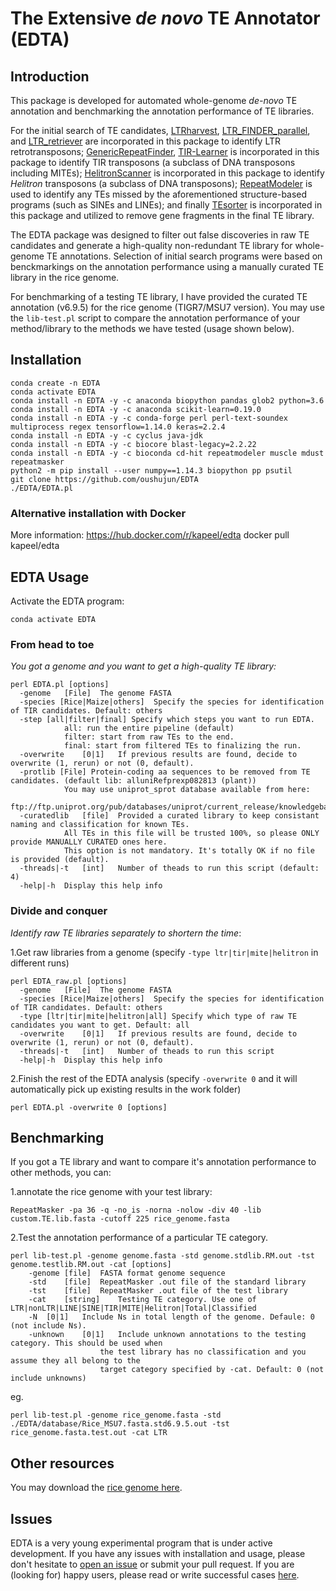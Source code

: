 
# The Extensive *de novo* TE Annotator (EDTA)

## Introduction
This package is developed for automated whole-genome *de-novo* TE annotation and benchmarking the annotation performance of TE libraries.

For the initial search of TE candidates, [LTRharvest](http://genometools.org/), [LTR_FINDER_parallel](https://github.com/oushujun/LTR_FINDER_parallel), and [LTR_retriever](https://github.com/oushujun/LTR_retriever) are incorporated in this package to identify LTR retrotransposons; [GenericRepeatFinder](https://github.com/bioinfolabmu/GenericRepeatFinder), [TIR-Learner](https://github.com/weijiaweijia/TIR-Learner-Rice) is incorporated in this package to identify TIR transposons (a subclass of DNA transposons including MITEs); [HelitronScanner](https://sourceforge.net/projects/helitronscanner/) is incorporated in this package to identify *Helitron* transposons (a subclass of DNA transposons); [RepeatModeler](https://github.com/rmhubley/RepeatModeler) is used to identify any TEs missed by the aforementioned structure-based programs (such as SINEs and LINEs); and finally [TEsorter](https://github.com/zhangrengang/TEsorter) is incorporated in this package and utilized to remove gene fragments in the final TE library.

The EDTA package was designed to filter out false discoveries in raw TE candidates and generate a high-quality non-redundant TE library for whole-genome TE annotations. Selection of initial search programs were based on benckmarkings on the annotation performance using a manually curated TE library in the rice genome.

For benchmarking of a testing TE library, I have provided the curated TE annotation (v6.9.5) for the rice genome (TIGR7/MSU7 version). You may use the `lib-test.pl` script to compare the annotation performance of your method/library to the methods we have tested (usage shown below).

## Installation
    conda create -n EDTA
    conda activate EDTA
    conda install -n EDTA -y -c anaconda biopython pandas glob2 python=3.6
    conda install -n EDTA -y -c anaconda scikit-learn=0.19.0
    conda install -n EDTA -y -c conda-forge perl perl-text-soundex multiprocess regex tensorflow=1.14.0 keras=2.2.4
    conda install -n EDTA -y -c cyclus java-jdk
    conda install -n EDTA -y -c biocore blast-legacy=2.2.22
    conda install -n EDTA -y -c bioconda cd-hit repeatmodeler muscle mdust repeatmasker
    python2 -m pip install --user numpy==1.14.3 biopython pp psutil
    git clone https://github.com/oushujun/EDTA
    ./EDTA/EDTA.pl

### Alternative installation with Docker
More information: https://hub.docker.com/r/kapeel/edta
    docker pull kapeel/edta

## EDTA Usage
Activate the EDTA program:

    conda activate EDTA

### From head to toe
*You got a genome and you want to get a high-quality TE library:*
    
    perl EDTA.pl [options]
      -genome	[File]	The genome FASTA
      -species [Rice|Maize|others]	Specify the species for identification of TIR candidates. Default: others
      -step	[all|filter|final] Specify which steps you want to run EDTA.
				all: run the entire pipeline (default)
				filter: start from raw TEs to the end.
				final: start from filtered TEs to finalizing the run.
      -overwrite	[0|1]	If previous results are found, decide to overwrite (1, rerun) or not (0, default).
      -protlib [File] Protein-coding aa sequences to be removed from TE candidates. (default lib: alluniRefprexp082813 (plant))
				You may use uniprot_sprot database available from here:
				ftp://ftp.uniprot.org/pub/databases/uniprot/current_release/knowledgebase/taxonomic_divisions/
      -curatedlib	[file]	Provided a curated library to keep consistant naming and classification for known TEs.
				All TEs in this file will be trusted 100%, so please ONLY provide MANUALLY CURATED ones here.
				This option is not mandatory. It's totally OK if no file is provided (default).
      -threads|-t	[int]	Number of theads to run this script (default: 4)
      -help|-h	Display this help info


### Divide and conquer
*Identify raw TE libraries separately to shortern the time*:

1.Get raw libraries from a genome (specify `-type ltr|tir|mite|helitron` in different runs)

    perl EDTA_raw.pl [options]
      -genome	[File]	The genome FASTA
      -species [Rice|Maize|others]	Specify the species for identification of TIR candidates. Default: others
      -type	[ltr|tir|mite|helitron|all]	Specify which type of raw TE candidates you want to get. Default: all
      -overwrite	[0|1]	If previous results are found, decide to overwrite (1, rerun) or not (0, default).
      -threads|-t	[int]	Number of theads to run this script
      -help|-h	Display this help info

2.Finish the rest of the EDTA analysis (specify `-overwrite 0` and it will automatically pick up existing results in the work folder)

    perl EDTA.pl -overwrite 0 [options]


## Benchmarking
If you got a TE library and want to compare it's annotation performance to other methods, you can:

1.annotate the rice genome with your test library:

    RepeatMasker -pa 36 -q -no_is -norna -nolow -div 40 -lib custom.TE.lib.fasta -cutoff 225 rice_genome.fasta

2.Test the annotation performance of a particular TE category.

    perl lib-test.pl -genome genome.fasta -std genome.stdlib.RM.out -tst genome.testlib.RM.out -cat [options]
        -genome	[file]	FASTA format genome sequence
        -std	[file]	RepeatMasker .out file of the standard library
        -tst	[file]	RepeatMasker .out file of the test library
        -cat	[string]	Testing TE category. Use one of LTR|nonLTR|LINE|SINE|TIR|MITE|Helitron|Total|Classified
        -N	[0|1]	Include Ns in total length of the genome. Defaule: 0 (not include Ns).
        -unknown	[0|1]	Include unknown annotations to the testing category. This should be used when
                        the test library has no classification and you assume they all belong to the
                        target category specified by -cat. Default: 0 (not include unknowns)

eg.

    perl lib-test.pl -genome rice_genome.fasta -std ./EDTA/database/Rice_MSU7.fasta.std6.9.5.out -tst rice_genome.fasta.test.out -cat LTR


## Other resources
You may download the [rice genome here](http://rice.plantbiology.msu.edu/pub/data/Eukaryotic_Projects/o_sativa/annotation_dbs/pseudomolecules/version_7.0/all.dir/all.con).

## Issues
EDTA is a very young experimental program that is under active development. If you have any issues with installation and usage, please don't hesitate to [open an issue](https://github.com/oushujun/EDTA/issues) or submit your pull request. If you are (looking for) happy users, please read or write successful cases [here](https://github.com/oushujun/EDTA/issues/15).


